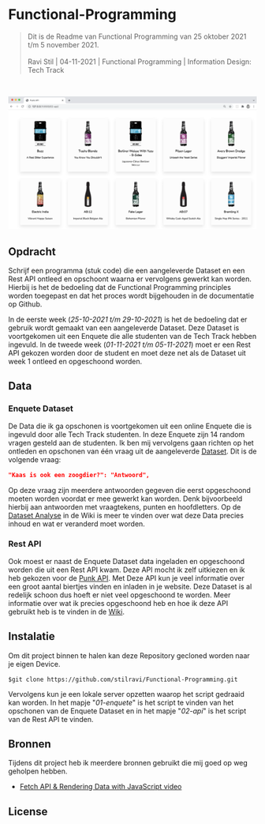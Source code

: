 # Functional-Programming
> Dit is de Readme van Functional Programming van 25 oktober 2021 t/m 5 november 2021. <br/><br/>
> Ravi Stil   |   04-11-2021   |   Functional Programming   |   Information Design: Tech Track

<br/>

![Intro Image](https://github.com/stilravi/Functional-Programming/blob/main/_wiki/00-overview.png)

## Opdracht
Schrijf een programma (stuk code) die een aangeleverde Dataset en een Rest API ontleed en opschoont waarna er vervolgens
gewerkt kan worden. Hierbij is het de bedoeling dat de Functional Programming principles worden toegepast en dat het proces
wordt bijgehouden in de documentatie op Github.

In de eerste week (_25-10-2021 t/m 29-10-2021_) is het de bedoeling dat er gebruik wordt gemaakt van een aangeleverde Dataset.
Deze Dataset is voortgekomen uit een Enquete die alle studenten van de Tech Track hebben ingevuld. In de tweede week 
(_01-11-2021 t/m 05-11-2021_) moet er een Rest API gekozen worden door de student en moet deze net als de Dataset uit week 1 ontleed en opgeschoond worden.

## Data

### Enquete Dataset
De Data die ik ga opschonen is voortgekomen uit een online Enquete die is ingevuld door alle Tech Track studenten. In deze Enquete zijn 14 random vragen gesteld aan de studenten. Ik ben mij vervolgens gaan richten op het ontleden en opschonen van één vraag uit de aangeleverde [Dataset](https://github.com/stilravi/Functional-Programming/blob/main/01-enquete/dataset/dataset.json). Dit is de volgende vraag:
```json
"Kaas is ook een zoogdier?": "Antwoord",
```
Op deze vraag zijn meerdere antwoorden gegeven die eerst opgeschoond moeten worden voordat er mee gewerkt kan worden. Denk 
bijvoorbeeld hierbij aan antwoorden met vraagtekens, punten en hoofdletters. Op de [Dataset Analyse](https://github.com/stilravi/Functional-Programming/wiki/Data-Analyse) in de Wiki is meer te vinden over wat deze Data precies inhoud en wat er veranderd moet worden.

### Rest API
Ook moest er naast de Enquete Dataset data ingeladen en opgeschoond worden die uit een Rest API kwam. Deze API mocht ik zelf uitkiezen en ik heb gekozen voor de [Punk API](https://punkapi.com/documentation/v2). Met Deze API kun je veel informatie over een groot aantal biertjes vinden en inladen in je website. Deze Dataset is al redelijk schoon dus hoeft er niet veel opgeschoond te worden. Meer informatie over wat ik precies opgeschoond heb en hoe ik deze API gebruikt heb is te vinden in de [Wiki](https://github.com/stilravi/Functional-Programming/wiki).

## Instalatie
Om dit project binnen te halen kan deze Repository gecloned worden naar je eigen Device.
```shell
$git clone https://github.com/stilravi/Functional-Programming.git
```
Vervolgens kun je een lokale server opzetten waarop het script gedraaid kan worden. In het mapje "_01-enquete_" is het script te vinden van het opschonen van de Enquete Dataset en in het mapje "_02-api_" is het script van de Rest API te vinden.

## Bronnen
Tijdens dit project heb ik meerdere bronnen gebruikt die mij goed op weg geholpen hebben.
* [Fetch API & Rendering Data with JavaScript video](https://www.youtube.com/watch?v=FN_ffvw_ksE&t=1138s&ab_channel=CodeBushi)

## License
